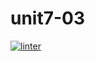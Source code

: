 # unit7-03
[![linter](https://github.com/julieli1/unit7-03/workflows/linter/badge.svg)](https://github.com/marketplace/actions/super-linter)
